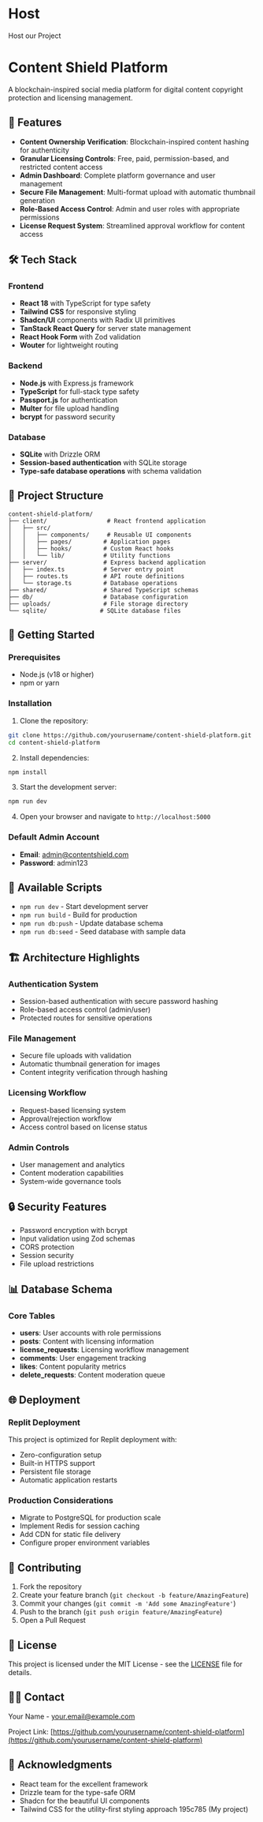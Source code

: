 
# Host
Host our Project

# Content Shield Platform

A blockchain-inspired social media platform for digital content copyright protection and licensing management.

## 🚀 Features

- **Content Ownership Verification**: Blockchain-inspired content hashing for authenticity
- **Granular Licensing Controls**: Free, paid, permission-based, and restricted content access
- **Admin Dashboard**: Complete platform governance and user management
- **Secure File Management**: Multi-format upload with automatic thumbnail generation
- **Role-Based Access Control**: Admin and user roles with appropriate permissions
- **License Request System**: Streamlined approval workflow for content access

## 🛠 Tech Stack

### Frontend
- **React 18** with TypeScript for type safety
- **Tailwind CSS** for responsive styling
- **Shadcn/UI** components with Radix UI primitives
- **TanStack React Query** for server state management
- **React Hook Form** with Zod validation
- **Wouter** for lightweight routing

### Backend
- **Node.js** with Express.js framework
- **TypeScript** for full-stack type safety
- **Passport.js** for authentication
- **Multer** for file upload handling
- **bcrypt** for password security

### Database
- **SQLite** with Drizzle ORM
- **Session-based authentication** with SQLite storage
- **Type-safe database operations** with schema validation

## 📁 Project Structure

```
content-shield-platform/
├── client/                 # React frontend application
│   ├── src/
│   │   ├── components/     # Reusable UI components
│   │   ├── pages/         # Application pages
│   │   ├── hooks/         # Custom React hooks
│   │   └── lib/           # Utility functions
├── server/                # Express backend application
│   ├── index.ts           # Server entry point
│   ├── routes.ts          # API route definitions
│   └── storage.ts         # Database operations
├── shared/                # Shared TypeScript schemas
├── db/                    # Database configuration
├── uploads/               # File storage directory
└── sqlite/               # SQLite database files
```

## 🚀 Getting Started

### Prerequisites
- Node.js (v18 or higher)
- npm or yarn

### Installation

1. Clone the repository:
```bash
git clone https://github.com/yourusername/content-shield-platform.git
cd content-shield-platform
```

2. Install dependencies:
```bash
npm install
```

3. Start the development server:
```bash
npm run dev
```

4. Open your browser and navigate to `http://localhost:5000`

### Default Admin Account
- **Email**: admin@contentshield.com
- **Password**: admin123

## 🔧 Available Scripts

- `npm run dev` - Start development server
- `npm run build` - Build for production
- `npm run db:push` - Update database schema
- `npm run db:seed` - Seed database with sample data

## 🏗 Architecture Highlights

### Authentication System
- Session-based authentication with secure password hashing
- Role-based access control (admin/user)
- Protected routes for sensitive operations

### File Management
- Secure file uploads with validation
- Automatic thumbnail generation for images
- Content integrity verification through hashing

### Licensing Workflow
- Request-based licensing system
- Approval/rejection workflow
- Access control based on license status

### Admin Controls
- User management and analytics
- Content moderation capabilities
- System-wide governance tools

## 🔒 Security Features

- Password encryption with bcrypt
- Input validation using Zod schemas
- CORS protection
- Session security
- File upload restrictions

## 📊 Database Schema

### Core Tables
- **users**: User accounts with role permissions
- **posts**: Content with licensing information
- **license_requests**: Licensing workflow management
- **comments**: User engagement tracking
- **likes**: Content popularity metrics
- **delete_requests**: Content moderation queue

## 🌐 Deployment

### Replit Deployment
This project is optimized for Replit deployment with:
- Zero-configuration setup
- Built-in HTTPS support
- Persistent file storage
- Automatic application restarts

### Production Considerations
- Migrate to PostgreSQL for production scale
- Implement Redis for session caching
- Add CDN for static file delivery
- Configure proper environment variables

## 🤝 Contributing

1. Fork the repository
2. Create your feature branch (`git checkout -b feature/AmazingFeature`)
3. Commit your changes (`git commit -m 'Add some AmazingFeature'`)
4. Push to the branch (`git push origin feature/AmazingFeature`)
5. Open a Pull Request

## 📝 License

This project is licensed under the MIT License - see the [LICENSE](LICENSE) file for details.

## 🙋‍♂️ Contact

Your Name - your.email@example.com

Project Link: [https://github.com/yourusername/content-shield-platform](https://github.com/yourusername/content-shield-platform)

## 🙏 Acknowledgments

- React team for the excellent framework
- Drizzle team for the type-safe ORM
- Shadcn for the beautiful UI components
- Tailwind CSS for the utility-first styling approach
 195c785 (My project)
